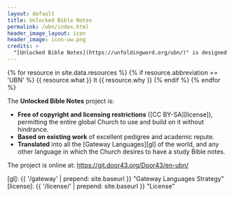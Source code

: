 ```yaml
---
layout: default
title: Unlocked Bible Notes
permalink: /ubn/index.html
header_image_layout: icon
header_image: icon-uw.png
credits: >
  "[Unlocked Bible Notes](https://unfoldingword.org/ubn/)" is designed by unfoldingWord and developed by [Wycliffe Associates](https://wycliffeassociates.org/), [Third Millenium Ministries](http://thirdmill.org) and the [Door43 World Missions Community](https://door43.org/). It is made available under a [Creative Commons Attribution-ShareAlike 4.0 International](https://creativecommons.org/licenses/by-sa/4.0/) license.
---
```


{% for resource in site.data.resources %}
 {% if resource.abbreviation == 'UBN' %}
  {{ resource.what }} It {{ resource.why }}
 {% endif %}
{% endfor %}

The **Unlocked Bible Notes** project is:

- **Free of copyright and licensing restrictions** ([CC BY-SA][license]), permitting the entire global Church to use and build on it without hindrance.
- **Based on existing work** of excellent pedigree and academic repute.
- **Translated** into all the [Gateway Languages][gl] of the world, and any other language in which the Church desires to have a study Bible notes.

The project is online at: <https://git.door43.org/Door43/en-ubn/>

[gl]: {{ '/gateway' | prepend: site.baseurl }} "Gateway Languages Strategy"
[license]: {{ '/license/' | prepend: site.baseurl }} "License"
